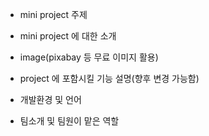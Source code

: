 

- mini project 주제


- mini project 에 대한 소개


- image(pixabay 등 무료 이미지 활용)


- project 에 포함시킬 기능 설명(향후 변경 가능함)


- 개발환경 및 언어



- 팀소개 및 팀원이 맡은 역할
